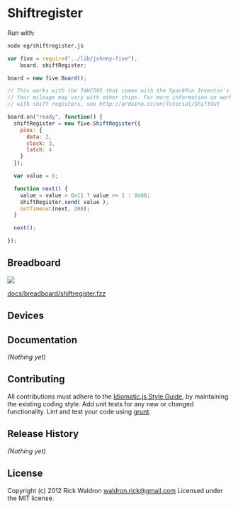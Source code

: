 # Shiftregister

Run with:
```bash
node eg/shiftregister.js
```


```javascript
var five = require("../lib/johnny-five"),
    board, shiftRegister;

board = new five.Board();

// This works with the 74HC595 that comes with the SparkFun Inventor's kit.
// Your mileage may vary with other chips. For more information on working
// with shift registers, see http://arduino.cc/en/Tutorial/ShiftOut

board.on("ready", function() {
  shiftRegister = new five.ShiftRegister({
    pins: {
      data: 2,
      clock: 3,
      latch: 4
    }
  });

  var value = 0;

  function next() {
    value = value > 0x11 ? value >> 1 : 0x88;
    shiftRegister.send( value );
    setTimeout(next, 200);
  }

  next();

});

```

## Breadboard

<img src="https://raw.github.com/rwldrn/johnny-five/master/docs/breadboard/shiftregister.png">

[docs/breadboard/shiftregister.fzz](https://github.com/rwldrn/johnny-five/blob/master/docs/breadboard/shiftregister.fzz)



## Devices




## Documentation

_(Nothing yet)_









## Contributing
All contributions must adhere to the [Idiomatic.js Style Guide](https://github.com/rwldrn/idiomatic.js),
by maintaining the existing coding style. Add unit tests for any new or changed functionality. Lint and test your code using [grunt](https://github.com/cowboy/grunt).

## Release History
_(Nothing yet)_

## License
Copyright (c) 2012 Rick Waldron <waldron.rick@gmail.com>
Licensed under the MIT license.
